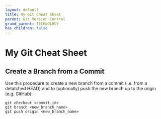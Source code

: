 ```yaml
---
layout: default
title: My Git Cheat Sheet
parent: Git Version Control
grand_parent: TECHNOLOGY
has_children: false
---
```


# My Git Cheat Sheet

## Create a Branch from a Commit
Use this procedure to create a new branch from a commit (i.e. from a detatched HEAD) and to (optionally) push the new branch up to the origin (e.g. GitHub):
```
git checkout <commit_id>
git branch <new_branch_name>
git push origin <new_branch_name>
```